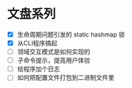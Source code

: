 # 文盘系列

- [x] 生命周期问题引发的 static hashmap 锁
- [x] 从CLI程序搞起
- [ ] 领域交互模式是如何实现的
- [ ] 子命令提示，提高用户体验
- [ ] 给程序加个日志
- [ ] 如何把配置文件打包到二进制文件里